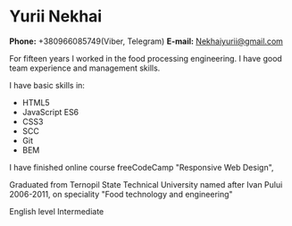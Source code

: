 # Yurii Nekhai

**Phone:**
+380966085749(Viber, Telegram)
**E-mail:**
Nekhaiyurii@gmail.com

For fifteen years I worked in the food processing engineering.
I have good team experience and management skills.

I have basic skills in:

- HTML5
- JavaScript ES6
- CSS3
- SCC
- Git
- BEM

I have finished online course freeCodeCamp "Responsive Web Design",

Graduated from Ternopil State Technical University named after Ivan Pului 2006-2011, on speciality "Food technology and engineering"

English level Intermediate
